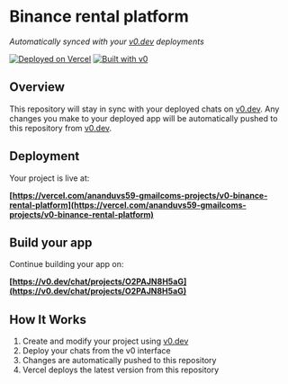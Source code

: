 # Binance rental platform

*Automatically synced with your [v0.dev](https://v0.dev) deployments*

[![Deployed on Vercel](https://img.shields.io/badge/Deployed%20on-Vercel-black?style=for-the-badge&logo=vercel)](https://vercel.com/ananduvs59-gmailcoms-projects/v0-binance-rental-platform)
[![Built with v0](https://img.shields.io/badge/Built%20with-v0.dev-black?style=for-the-badge)](https://v0.dev/chat/projects/O2PAJN8H5aG)

## Overview

This repository will stay in sync with your deployed chats on [v0.dev](https://v0.dev).
Any changes you make to your deployed app will be automatically pushed to this repository from [v0.dev](https://v0.dev).

## Deployment

Your project is live at:

**[https://vercel.com/ananduvs59-gmailcoms-projects/v0-binance-rental-platform](https://vercel.com/ananduvs59-gmailcoms-projects/v0-binance-rental-platform)**

## Build your app

Continue building your app on:

**[https://v0.dev/chat/projects/O2PAJN8H5aG](https://v0.dev/chat/projects/O2PAJN8H5aG)**

## How It Works

1. Create and modify your project using [v0.dev](https://v0.dev)
2. Deploy your chats from the v0 interface
3. Changes are automatically pushed to this repository
4. Vercel deploys the latest version from this repository
